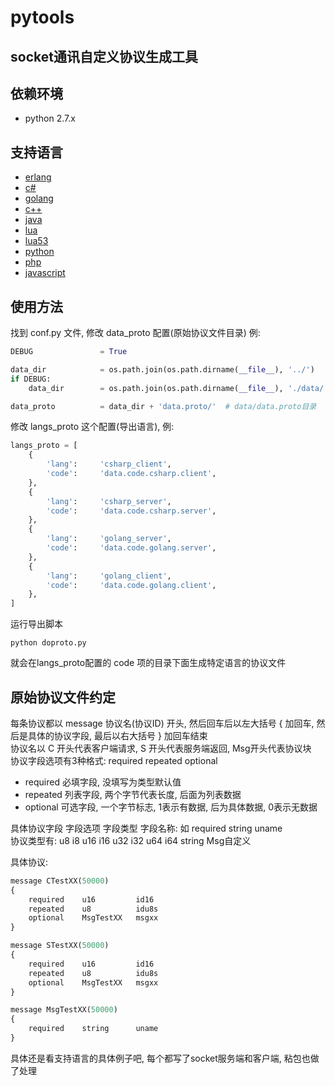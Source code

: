 # pytools

## socket通讯自定义协议生成工具

## 依赖环境
* python 2.7.x

## 支持语言
* [erlang](examples/erlang)
* [c#](examples/csharp)
* [golang](examples/golang)
* [c++](examples/cpp)
* [java](examples/java)
* [lua](examples/lua)
* [lua53](examples/lua53)
* [python](examples/python)
* [php](examples/php)
* [javascript](examples/javascript)

## 使用方法
找到 conf.py 文件, 修改 data_proto 配置(原始协议文件目录) 例:  
```python
DEBUG				= True

data_dir            = os.path.join(os.path.dirname(__file__), '../')
if DEBUG:
	data_dir        = os.path.join(os.path.dirname(__file__), './data/')	# data目录

data_proto			= data_dir + 'data.proto/'	# data/data.proto目录
```
修改 langs_proto 这个配置(导出语言), 例:  
```python
langs_proto = [
    {
        'lang':     'csharp_client',
        'code':     'data.code.csharp.client',
    },
    {
        'lang':     'csharp_server',
        'code':     'data.code.csharp.server',
    },
    {
        'lang':     'golang_server',
        'code':     'data.code.golang.server',
    },
    {
        'lang':     'golang_client',
        'code':     'data.code.golang.client',
    },
]
```
运行导出脚本  
```shell
python doproto.py
```
就会在langs_proto配置的 code 项的目录下面生成特定语言的协议文件

## 原始协议文件约定
每条协议都以 message 协议名(协议ID) 开头, 然后回车后以左大括号 { 加回车, 然后是具体的协议字段, 最后以右大括号 } 加回车结束  
协议名以 C 开头代表客户端请求, S 开头代表服务端返回, Msg开头代表协议块  
协议字段选项有3种格式: required repeated optional  
* required		必填字段, 没填写为类型默认值
* repeated		列表字段, 两个字节代表长度, 后面为列表数据
* optional		可选字段, 一个字节标志, 1表示有数据, 后为具体数据, 0表示无数据  

具体协议字段 字段选项 字段类型 字段名称: 如 required string uname  
协议类型有: u8 i8 u16 i16 u32 i32 u64 i64 string Msg自定义  

具体协议:  
```python
message CTestXX(50000)
{
	required	u16 		id16
	repeated	u8 			idu8s
	optional 	MsgTestXX	msgxx
}

message STestXX(50000)
{
	required	u16 		id16
	repeated	u8 			idu8s
	optional 	MsgTestXX	msgxx
}

message MsgTestXX(50000)
{
	required	string		uname
}
```

具体还是看支持语言的具体例子吧, 每个都写了socket服务端和客户端, 粘包也做了处理
